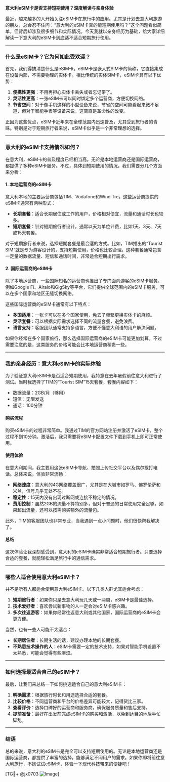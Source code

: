 **意大利eSIM卡是否支持短期使用？深度解读与亲身体验**

最近，越来越多的人开始关注eSIM卡在旅行中的应用。尤其是计划去意大利旅游的朋友，总会忍不住问：“意大利的eSIM卡真的能短期使用吗？”这个问题看似简单，但背后却涉及很多细节和实际情况。今天我就以亲身经历为基础，给大家详细解读一下意大利的eSIM卡到底适不适合短期旅行使用。

---

### **什么是eSIM卡？它为何如此受欢迎？**

首先，我们得搞清楚什么是eSIM卡。eSIM卡是嵌入式SIM卡的简称，它直接集成在设备内部，不需要物理的实体卡。相比传统的实体SIM卡，eSIM卡具有以下优势：

1. **便携性更强**：不用再担心实体卡丢失或者忘记带了。
2. **灵活性更高**：一张eSIM卡可以同时绑定多个运营商，方便切换网络。
3. **节省空间**：对于像手机这样的小型设备来说，节省的空间可能看起来微不足道，但对于智能手表等设备来说，这简直是革命性的改变。

正因为这些优点，eSIM卡近年来在全球范围内迅速普及，尤其受到旅行者的青睐。特别是对于短期旅行者来说，eSIM卡似乎是一个非常理想的选择。

---

### **意大利的eSIM卡支持情况如何？**

在意大利，eSIM卡的普及程度已经相当高。无论是本地运营商还是国际运营商，都提供了多种eSIM卡服务。不过，具体到短期使用的情况，我们需要分几个方面来分析：

#### **1. 本地运营商的eSIM卡**
意大利本地的主要运营商包括TIM、Vodafone和Wind Tre。这些运营商提供的eSIM卡通常有两种形式：
- **长期套餐**：适合长期居住或工作的用户，价格相对便宜，流量和通话时长也较多。
- **短期套餐**：针对短期旅行者设计，通常以天为单位计费，比如1天、3天、7天或15天套餐。

对于短期旅行者来说，选择短期套餐是最合适的方式。比如，TIM推出的“Tourist SIM”就是专为游客设计的，支持短期使用，价格也比较合理。这种套餐通常包含一定量的数据流量、短信和通话时间，非常适合短期出行需求。

#### **2. 国际运营商的eSIM卡**
除了本地运营商，一些国际知名的运营商也推出了专门面向游客的eSIM卡服务。例如Google Fi、Airalo和GigSky等平台，它们提供全球范围内的eSIM卡服务，可以在多个国家和地区无缝切换网络。

这些国际运营商的eSIM卡通常有以下特点：
- **多国适用**：一张卡可以在多个国家使用，免去了频繁更换实体卡的麻烦。
- **灵活套餐**：可以根据实际需求选择不同的流量套餐，避免浪费。
- **语言支持**：客服团队通常支持多语言，方便不懂意大利语的用户解决问题。

如果你经常在多个国家旅行，那么选择国际运营商的eSIM卡可能更加划算。不过需要注意的是，这类服务的价格可能会比本地运营商稍贵一些。

---

### **我的亲身经历：意大利eSIM卡的实际体验**

为了验证意大利eSIM卡是否适合短期使用，我特意在去年暑假前往意大利进行了测试。当时我选择了TIM的“Tourist SIM”15天套餐，套餐内容如下：
- 数据流量：2GB/月（够用）
- 短信：无限发送
- 通话：100分钟

#### **购买流程**
购买eSIM卡的过程非常简单。我通过TIM的官方网站注册并激活了eSIM卡，整个过程不到10分钟。激活后，我只需要将eSIM卡配置文件下载到手机上即可正常使用。

#### **使用体验**
在意大利期间，我主要用这张eSIM卡导航、拍照上传社交平台以及偶尔拨打电话。总体来说，体验非常流畅：
- **网络速度**：意大利的4G网络覆盖很广，尤其是在大城市如罗马、佛罗伦萨和米兰，信号几乎无处不在。
- **稳定性**：15天内没有出现过断网或连接不稳定的情况。
- **费用控制**：虽然2GB的流量不算特别多，但对于普通的日常使用完全足够。如果超出流量，还可以按需购买额外的流量包。

此外，TIM的客服团队也非常专业，当我遇到一点小问题时，他们很快帮我解决了。

#### **总结**
这次体验让我深刻感受到，意大利的eSIM卡确实非常适合短期旅行者。只要选择合适的套餐，就能轻松满足旅行中的通信需求。

---

### **哪些人适合使用意大利eSIM卡？**

并不是所有人都适合使用意大利eSIM卡。以下几类人群尤其适合考虑：
1. **短期旅行者**：如果你只是去意大利玩几天或一两周，eSIM卡是最佳选择。
2. **技术爱好者**：喜欢尝试新事物的人一定会对eSIM卡感兴趣。
3. **多次往返游客**：如果你经常往返意大利或其他国家，国际运营商的eSIM卡会更方便。

当然，也有一些人可能不太适合：
- **长期居住者**：长期生活的话，建议办理本地的长期套餐。
- **不熟悉技术操作的人**：eSIM卡需要一定的技术支持，如果对智能手机设置不太熟悉，可能会觉得有些麻烦。

---

### **如何选择最适合自己的eSIM卡？**

最后，让我们来总结一下如何挑选适合自己的意大利eSIM卡：
1. **明确需求**：根据旅行时长和用途选择合适的套餐。
2. **比较价格**：不同运营商和平台的价格差异可能较大，记得货比三家。
3. **查看评价**：选择口碑好的运营商和服务商，确保服务质量和售后支持。
4. **提前准备**：最好在出发前完成eSIM卡的购买和激活，以免到达目的地后手忙脚乱。

---

### **结语**

总的来说，意大利的eSIM卡是完全可以支持短期使用的。无论是本地运营商还是国际运营商，都提供了丰富的选择，能够满足不同用户的需求。如果你即将前往意大利旅行，不妨试试eSIM卡，体验一下现代科技带来的便捷吧！

[TG💪+ @jx0703 ![Image](https://github.com/user-attachments/assets/dbca1d08-cadb-493c-b0ec-ad6f7a83f270)]